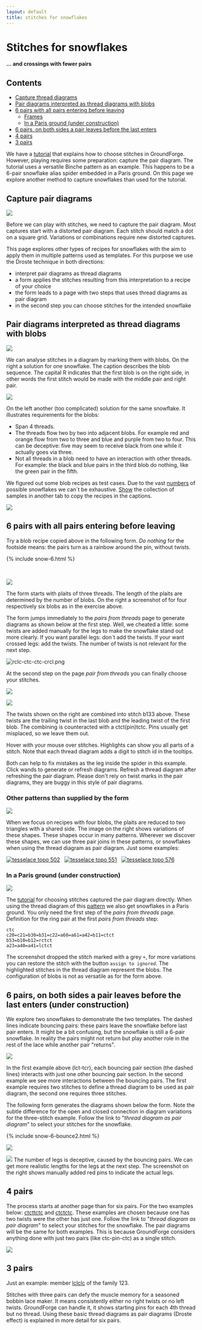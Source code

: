 ```yaml
---
layout: default
title: stitches for snowflakes
---
```


Stitches for snowflakes
=======================

**... and crossings with fewer pairs**

Contents
--------

- [Capture thread diagrams](#capture-pair-diagrams)
- [Pair diagrams interpreted as thread diagrams with blobs](#pair-diagrams-interpreted-as-thread-diagrams-with-blobs)
- [6 pairs with all pairs entering before leaving](#6-pairs-with-all-pairs-entering-before-leaving)
  - [Frames](#other-patterns-than-supplied-by-the-form)
  - [In a Paris ground (under construction)](#in-a-paris-ground-under-construction)
- [6 pairs, on both sides a pair leaves before the last enters](#6-pairs-on-both-sides-a-pair-leaves-before-the-last-enters)
- [4 pairs](#4-pairs)
- [3 pairs](#3-pairs)

We have a [tutorial] that explains how to choose stitches in GroundForge.
However, playing requires some preparation: capture the pair diagram.
The tutorial uses a versatile Binche pattern as an example. 
This happens to be a 6-pair snowflake alias spider embedded in a Paris ground.
On this page we explore another method to capture snowflakes than used for the tutorial.

[tutorial]: /GroundForge-help/Binche

Capture pair diagrams
-----------------------

![](connect-dots.svg?align=right)

Before we can play with stitches, we need to capture the pair diagram.
Most captures start with a distorted pair diagram. Each stitch should match a dot on a square grid.
Variations or combinations require new distorted captures. 

This page explores other types of recipes for snowflakes with the aim to apply them in multiple patterns used as templates.
For this purpose we use the Droste technique in both directions:
* interpret pair diagrams as thread diagrams
* a form applies the stitches resulting from this interpretation to a recipe of your choice
* the form leads to a page with two steps that uses thread diagrams as pair diagram
* in the second step you can choose stitches for the intended snowflake

Pair diagrams interpreted as thread diagrams with blobs
-------------------------------------------------------

![](blobs.svg?align=right)

We can analyse stitches in a diagram by marking them with blobs.
On the right a solution for one snowflake.
The caption describes the blob sequence.
The capital R indicates that the first blob is on the right side,
in other words the first stitch would be made with the middle pair and right pair.

![](too-complicated-blobs.svg?align=left)

On the left another (too complicated) solution for the same snowflake.
It illustrates requirements for the blobs:
* Span 4 threads. 
* The threads flow two by two into adjacent blobs. For example red and orange flow from two to three and blue and purple from two to four.
  This can be deceptive: five may seem to receive black from one while it actually goes via three.
* Not all threads in a blob need to have an interaction with other threads.
  For example: the black and blue pairs in the third blob do nothing, like the green pair in the fifth.

We figured out some  blob recipes as test cases.
Due to the vast [numbers](../counting-snow) of possible snowflakes we can´t be exhaustive.
<a href="563412-145236.svg" target="_blank">Show</a>
the collection of samples in another tab to copy the recipes in the captions.

![](563412-145236.svg)

6 pairs with all pairs entering before leaving
----------------------------------------------

Try a blob recipe copied above in the following form.
_Do nothing_ for the footside means: the pairs turn as a rainbow around the pin, without twists.

{% include snow-6.html %}

&nbsp;

![](3-pair-plaits.png?align=right)

The form starts with plaits of three threads. The length of the plaits are determined by the number of blobs.
On the right a screenshot of for four respectively six blobs as in the exercise above.

The form jumps immediately to the _pairs from threads_ page to generate diagrams as shown below at the first step. 
Well, we cheated a little: some twists are added manually for the legs to make the snowflake stand out more clearly.
If you want parallel legs: don´t add the twists. If your want crossed legs: add the twists. 
The number of twists is not relevant for the next step. 

![rclc-ctc-ctc-crcl.png](rclc-ctc-ctc-crcl.png)

At the second step on the page _pair from threads_ you can finally choose your stitches.

![](last-step.png)

![](combined-twist.png?align=right)

The twists shown on the right are combined into stitch b133 above.
These twists are the trailing twist in the last blob and the leading twist of the first blob.
The combining is counteracted with a ctct(pin)tctc. Pins usually get misplaced, so we leave them out.

Hover with your mouse over stitches. Highlights can show you all parts of a stitch.
Note that each thread diagram adds a digit to stitch id in the tooltips.

Both can help to fix mistakes as the leg inside the spider in this example.
Click wands to generate or refresh diagrams. 
Refresh a thread diagram after refreshing the pair diagram.
Please don't rely on twist marks in the pair diagrams, they are buggy in this style of pair diagrams.

### Other patterns than supplied by the form

![](fish-base-for-star.png?align=right)

When we focus on recipes with four blobs, the plaits are reduced to two triangles with a shared side.
The image on the right shows variations of these shapes. These shapes occur in many patterns.
Wherever we discover these shapes, we can use three pair joins in these patterns,
or snowflakes when using the thread diagram as pair diagram. Just some examples:

[![tesselace topo 502](tl-502.png)](/GroundForge/stitches.html?tile=5-L-K-E-,-L-L-O-O,K-H-5-L-,-5-K-E-E&patchHeight=12&patchWidth=24&shiftColsSW=-4&shiftRowsSW=4&shiftColsSE=4&shiftRowsSE=4) &nbsp;
[![tesselace topo 551](tl-551.png)](/GroundForge/stitches.html?tile=5-L-K-H-,-L-L-O-O,5-L-K-H-,-E-E-H-H&patchHeight=12&patchWidth=24&shiftColsSW=-4&shiftRowsSW=4&shiftColsSE=4&shiftRowsSE=4) &nbsp;
[![tesselace topo 576](tl-576.png)](/GroundForge/stitches.html?tile=5-L---H-,-L-O-L-O,--5-K-5-,-E-E-H-H&patchHeight=12&patchWidth=24&shiftColsSW=-4&shiftRowsSW=4&shiftColsSE=4&shiftRowsSE=4) &nbsp;

### In a Paris ground (under construction)

![](snow-in-paris.png?align=right)

The [tutorial] for choosing stitches captured the pair diagram directly.
When using the thread diagram of this [pattern](/GroundForge/stitches.html?patchWidth=19&patchHeight=16&tile=-5-,6-5,-5-,5-5,-58,5-4&shiftColsSW=0&shiftRowsSW=6&shiftColsSE=3&shiftRowsSE=3&b1=ct&c2=ct&a2=cllcr&b3=cl&c4=ctc&a4=ct&c5=-&b5=crrcl&c6=ctc&a6=cr&droste2=ctc,c20=c21=b30=b31=c22=a60=a61=a42=b11=ctct,b53=b10=b12=rctct,a23=a40=a41=lctct)
we also get snowflakes in a Paris ground. 
You only need the first step of the _pairs from threads_ page.
Definition for the ring pair at the first _pairs from threads_ step:

    ctc
    c20=c21=b30=b31=c22=a60=a61=a42=b11=ctct
    b53=b10=b12=rctct
    a23=a40=a41=lctct

The screenshot dropped the stitch marked with a grey `+`,
for more variations you can restore the stitch with the button `assign to ignored`.
The highlighted stitches in the thread diagram represent the blobs.
The configuration of blobs is not as versatile as for the form above.

6 pairs, on both sides a pair leaves before the last enters (under construction)
--------------------------------------------------------------------------------

We explore two snowflakes to demonstrate the two templates. The dashed lines indicate bouncing pairs:
these pairs leave the snowflake before last pair enters. 
It might be a bit confusing, but the snowflake is still a 6-pair snowflake.
In reality the pairs might not return but play another role in the rest of the lace while another pair "returns".

![](4-3254-2.svg) <!-- TODO content beyond the visible area is more related to the counting-snow page -->

In the first example above (lct-tcr), each bouncing pair section (the dashed lines) interacts with just one other bouncing pair section.
In the second example we see more interactions between the bouncing pairs.
The first example requires two stitches to define a thread diagram to be used as pair diagram, the second one requires three stitches.

The following form generates the diagrams shown below the form.
Note the subtle difference for the open and closed connection in diagram variations for the three-stitch example.
Follow the link to "_thread diagram as pair diagram_" to select your stitches for the snowflake.

{% include snow-6-bounce2.html %}

![](4-3254-2.png)

![](bouncing.png?align=right)
The number of legs is deceptive, caused by the bouncing pairs. 
We can get more realistic lengths for the legs at the next step.
The screenshot on the right shows manually added red pins to indicate the actual legs.


4 pairs
-------

The process starts at another page than for six pairs.
For the two examples below:
[ctcttctc](/GroundForge/stitches.html?patchWidth=7&patchHeight=9&tile=5-&shiftColsSW=-1&shiftRowsSW=1&shiftColsSE=1&shiftRowsSE=1&a1=ctcttctc)
and [ctctctc](/GroundForge/stitches.html?patchWidth=7&patchHeight=9&tile=5-&shiftColsSW=-1&shiftRowsSW=1&shiftColsSE=1&shiftRowsSE=1&a1=ctctctc&droste2=ct,c25=d31=d32=d50=d51=d53=d70=d71=d73=ctc,d32=ctcr,d73=ctct,d53=d70=d71=ctcl).
These examples are chosen because one has two twists were the other has just one.
Follow the link to "_thread diagram as pair diagram_" to select your stitches for the snowflake.
The pair diagrams will be the same for both examples.
This is because GroundForge considers anything done with just two pairs (like ctc-pin-ctc) as a single stitch.

![](same-drostes.svg)


3 pairs
-------

Just an example: member
[lclclc](/GroundForge/droste.html?patchWidth=7&patchHeight=9&tile=5-&shiftColsSW=-1&shiftRowsSW=1&shiftColsSE=1&shiftRowsSE=1&a1=https://d-bl.github.io/GroundForge/droste.html?patchWidth=7&patchHeight=9&tile=5-&shiftColsSW=-1&shiftRowsSW=1&shiftColsSE=1&shiftRowsSE=1&a1=lclclc&droste2=ctc&droste2=ctc)
of the family 123.

Stitches with three pairs can defy the muscle memory for a seasoned bobbin lace maker.
It means consistently either no right twists or no left twists.
GroundForge can handle it, it shows starting pins for each 4th thread but no thread.
Using these basic thread diagrams as pair diagrams (Droste effect) is explained in more detail for six pairs. 
